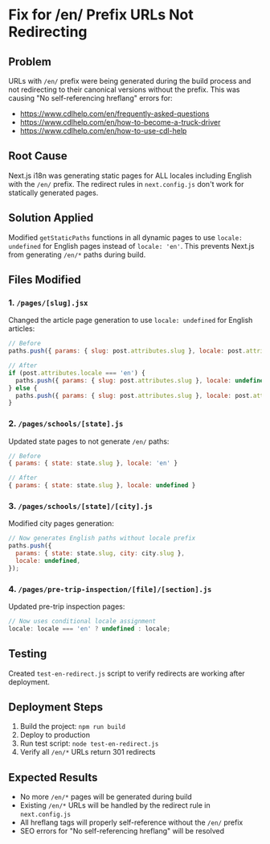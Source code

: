 # Fix for /en/ Prefix URLs Not Redirecting

## Problem

URLs with `/en/` prefix were being generated during the build process and not redirecting to their canonical versions without the prefix. This was causing "No self-referencing hreflang" errors for:

- https://www.cdlhelp.com/en/frequently-asked-questions
- https://www.cdlhelp.com/en/how-to-become-a-truck-driver
- https://www.cdlhelp.com/en/how-to-use-cdl-help

## Root Cause

Next.js i18n was generating static pages for ALL locales including English with the `/en/` prefix. The redirect rules in `next.config.js` don't work for statically generated pages.

## Solution Applied

Modified `getStaticPaths` functions in all dynamic pages to use `locale: undefined` for English pages instead of `locale: 'en'`. This prevents Next.js from generating `/en/*` paths during build.

## Files Modified

### 1. `/pages/[slug].jsx`

Changed the article page generation to use `locale: undefined` for English articles:

```javascript
// Before
paths.push({ params: { slug: post.attributes.slug }, locale: post.attributes.locale });

// After
if (post.attributes.locale === 'en') {
  paths.push({ params: { slug: post.attributes.slug }, locale: undefined });
} else {
  paths.push({ params: { slug: post.attributes.slug }, locale: post.attributes.locale });
}
```

### 2. `/pages/schools/[state].js`

Updated state pages to not generate `/en/` paths:

```javascript
// Before
{ params: { state: state.slug }, locale: 'en' }

// After
{ params: { state: state.slug }, locale: undefined }
```

### 3. `/pages/schools/[state]/[city].js`

Modified city pages generation:

```javascript
// Now generates English paths without locale prefix
paths.push({
  params: { state: state.slug, city: city.slug },
  locale: undefined,
});
```

### 4. `/pages/pre-trip-inspection/[file]/[section].js`

Updated pre-trip inspection pages:

```javascript
// Now uses conditional locale assignment
locale: locale === 'en' ? undefined : locale;
```

## Testing

Created `test-en-redirect.js` script to verify redirects are working after deployment.

## Deployment Steps

1. Build the project: `npm run build`
2. Deploy to production
3. Run test script: `node test-en-redirect.js`
4. Verify all `/en/*` URLs return 301 redirects

## Expected Results

- No more `/en/*` pages will be generated during build
- Existing `/en/*` URLs will be handled by the redirect rule in `next.config.js`
- All hreflang tags will properly self-reference without the `/en/` prefix
- SEO errors for "No self-referencing hreflang" will be resolved

